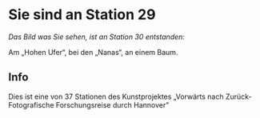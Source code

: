 # Sie sind an Station 29

*Das Bild was Sie sehen, ist an Station 30 entstanden:*

Am „Hohen Ufer“, bei den „Nanas“, an einem Baum.

## Info

Dies ist eine von 37 Stationen des Kunstprojektes „Vorwärts nach Zurück- Fotografische Forschungsreise durch Hannover"
